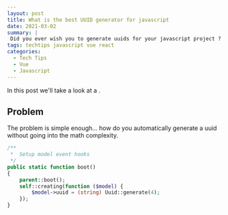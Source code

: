 ```yaml
---
layout: post
title: What is the best UUID generator for javascript
date: 2021-03-02
summary: |
 Did you ever wish you to generate uuids for your javascript project ? well here are the available options .
tags: techtips javascript vue react
categories:
  - Tech Tips
  - Vue
  - Javascript
---
```


In this post we'll take a look at a .  

## Problem
The problem is simple enough... how do you automatically generate a uuid without going into the math complexity.


```php
/**
 *  Setup model event hooks
 */
public static function boot()
{
    parent::boot();
    self::creating(function ($model) {
        $model->uuid = (string) Uuid::generate(4);
    });
}
```
